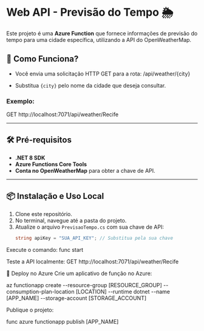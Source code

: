 # Web API - Previsão do Tempo 🌦️

Este projeto é uma **Azure Function** que fornece informações de previsão do tempo para uma cidade específica, utilizando a API do OpenWeatherMap.

## 🚀 Como Funciona?

- Você envia uma solicitação HTTP GET para a rota:
/api/weather/{city}

- Substitua `{city}` pelo nome da cidade que deseja consultar.

### Exemplo:

GET http://localhost:7071/api/weather/Recife


---

## 🛠️ Pré-requisitos
- **.NET 8 SDK**
- **Azure Functions Core Tools**
- **Conta no OpenWeatherMap** para obter a chave de API.

---

## 📦 Instalação e Uso Local

1. Clone este repositório.
2. No terminal, navegue até a pasta do projeto.
3. Atualize o arquivo `PrevisaoTempo.cs` com sua chave de API:
   ```csharp
   string apiKey = "SUA_API_KEY"; // Substitua pela sua chave


Execute o comando:
func start

Teste a API localmente:
GET http://localhost:7071/api/weather/Recife



🚀 Deploy no Azure
Crie um aplicativo de função no Azure:

az functionapp create --resource-group [RESOURCE_GROUP] --consumption-plan-location [LOCATION] --runtime dotnet --name [APP_NAME] --storage-account [STORAGE_ACCOUNT]

Publique o projeto:

func azure functionapp publish [APP_NAME]





